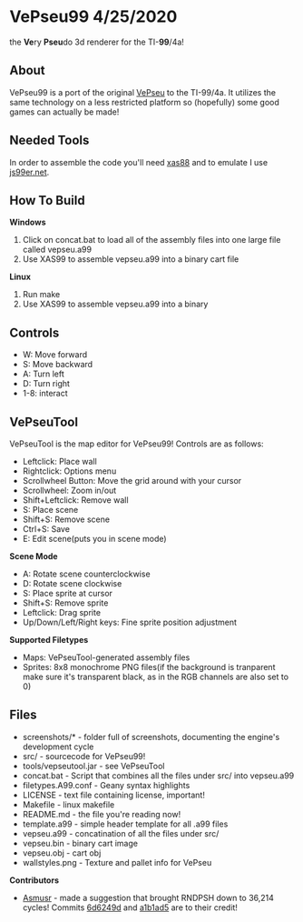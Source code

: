 # VePseu99 4/25/2020
the **Ve**ry **Pseu**do 3d renderer for the TI-**99**/4a!

## About

VePseu99 is a port of the original [VePseu](https://github.com/Gip-Gip/VePseu)
to the TI-99/4a. It utilizes the same technology on a less restricted platform
so (hopefully) some good games can actually be made!

## Needed Tools

In order to assemble the code you'll need
[xas88](https://endlos99.github.io/xdt99/) and to emulate I use
[js99er.net](https://js99er.net/#/).

## How To Build

**Windows**
1. Click on concat.bat to load all of the assembly files into one large file
called vepseu.a99
2. Use XAS99 to assemble vepseu.a99 into a binary
cart file

**Linux**
1. Run make
2. Use XAS99 to assemble vepseu.a99 into a binary

## Controls

* W: Move forward
* S: Move backward
* A: Turn left
* D: Turn right
* 1-8: interact

## VePseuTool

VePseuTool is the map editor for VePseu99! Controls are as follows:

* Leftclick: Place wall
* Rightclick: Options menu
* Scrollwheel Button: Move the grid around with your cursor
* Scrollwheel: Zoom in/out
* Shift+Leftclick: Remove wall
* S: Place scene
* Shift+S: Remove scene
* Ctrl+S: Save
* E: Edit scene(puts you in scene mode)

**Scene Mode**

* A: Rotate scene counterclockwise
* D: Rotate scene clockwise
* S: Place sprite at cursor
* Shift+S: Remove sprite
* Leftclick: Drag sprite
* Up/Down/Left/Right keys: Fine sprite position adjustment

**Supported Filetypes**

* Maps: VePseuTool-generated assembly files
* Sprites: 8x8 monochrome PNG files(if the background is tranparent make sure
it's transparent black, as in the RGB channels are also set to 0)

## Files

* screenshots/* - folder full of screenshots, documenting the engine's
development cycle
* src/ - sourcecode for VePseu99!
* tools/vepseutool.jar - see VePseuTool
* concat.bat - Script that combines all the files under src/ into vepseu.a99
* filetypes.A99.conf - Geany syntax highlights
* LICENSE - text file containing license, important!
* Makefile - linux makefile
* README.md - the file you're reading now!
* template.a99 - simple header template for all .a99 files
* vepseu.a99 - concatination of all the files under src/
* vepseu.bin - binary cart image
* vepseu.obj - cart obj
* wallstyles.png - Texture and pallet info for VePseu

**Contributors**
* [Asmusr](https://atariage.com/forums/profile/35226-asmusr/) - made a
suggestion that brought RNDPSH down to 36,214 cycles! Commits
[6d6249d](https://github.com/Gip-Gip/VePseu99/commit/6d6249d2efa2e430e64105df60e1ee7e93472cfc)
and
[a1b1ad5](https://github.com/Gip-Gip/VePseu99/commit/a1b1ad58f3fa526cafa3411c905633a4ac65de3d)
are to their credit!
